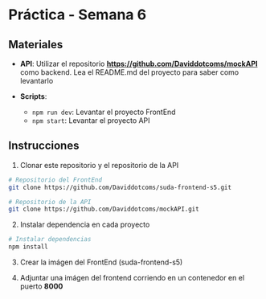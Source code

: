 # Práctica - Semana 6

## Materiales
- **API**:
  Utilizar el repositorio **https://github.com/Daviddotcoms/mockAPI** como backend.
  Lea el README.md del proyecto para saber como levantarlo
  
- **Scripts**:
  - `npm run dev`: Levantar el proyecto FrontEnd
  - `npm start`: Levantar el proyecto API

## Instrucciones

1. Clonar este repositorio y el repositorio de la API

```bash
# Repositorio del FrontEnd
git clone https://github.com/Daviddotcoms/suda-frontend-s5.git

# Repositorio de la API
git clone https://github.com/Daviddotcoms/mockAPI.git
```

2. Instalar dependencia en cada proyecto

```bash
# Instalar dependencias
npm install
```

3. Crear la imágen del FrontEnd (suda-frontend-s5)

4. Adjuntar una imágen del frontend corriendo en un contenedor en el puerto **8000**

